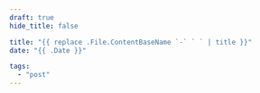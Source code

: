 ```yaml
---
draft: true
hide_title: false

title: "{{ replace .File.ContentBaseName `-` ` ` | title }}"
date: "{{ .Date }}"

tags:
  - "post"
---
```


